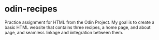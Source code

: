# odin-recipes

Practice assignment for HTML from the Odin Project. My goal is to create a basic HTML website that contains three recipes, a home page, and about page, and seamless linkage and iintegration between them. 
